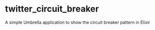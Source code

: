 # twitter_circuit_breaker
A simple Umbrella application to show the circuit breaker pattern in Elixir
